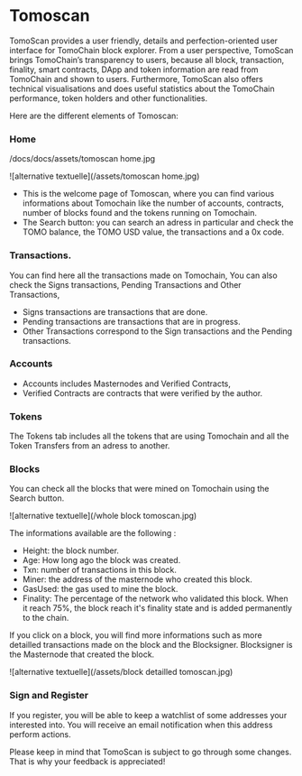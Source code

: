 # Tomoscan

TomoScan provides a user friendly, details and perfection-oriented user interface for TomoChain block explorer. From a user perspective, TomoScan brings TomoChain’s transparency to users, because all block, transaction, finality, smart contracts, DApp and token information are read from TomoChain and shown to users. Furthermore, TomoScan also offers technical visualisations and does useful statistics about the TomoChain performance, token holders and other functionalities. 

Here are the different elements of Tomoscan:

### Home

/docs/docs/assets/tomoscan home.jpg
      
![alternative textuelle](/assets/tomoscan home.jpg)

-   This is the welcome page of Tomoscan, where you can find various informations about Tomochain like the number of accounts, contracts, number of blocks found and the tokens running on Tomochain.
-   The Search button: you can search an adress in particular and check the TOMO balance, the TOMO USD value, the transactions and a 0x code.

### Transactions.
You can find here all the transactions made on Tomochain,
You can also check the Signs transactions, Pending Transactions and Other Transactions,
-   Signs transactions are transactions that are done.
-   Pending transactions are transactions that are in progress.
-   Other Transactions correspond to the Sign transactions and the Pending transactions.

### Accounts
-   Accounts includes Masternodes and Verified  Contracts,
-   Verified Contracts are contracts that were verified by the author.

### Tokens
The Tokens tab includes all the tokens that are using Tomochain and all the Token Transfers from an adress to another.

### Blocks

You can check all the blocks that were mined on Tomochain using the Search button. 

![alternative textuelle](/whole block tomoscan.jpg)

The informations available are the following :
- Height: the block number.
- Age: How long ago the block was created.
- Txn: number of transactions in this block.
- Miner: the address of the masternode who created this block.
- GasUsed: the gas used to mine the block.
- Finality: The percentage of the network who validated this block. When it reach 75%, the block reach it's finality state and is added permanently to the chain.

If you click on a block, you will find more informations such as more detailled transactions made on the block and the Blocksigner. Blocksigner is the Masternode that created the block.

![alternative textuelle](/assets/block detailled tomoscan.jpg)

### Sign and Register

If you register, you will be able to keep a watchlist of some addresses your interested into.
You will receive an email notification when this address perform actions.

Please keep in mind that TomoScan is subject to go through some changes. That is why your feedback is appreciated!
